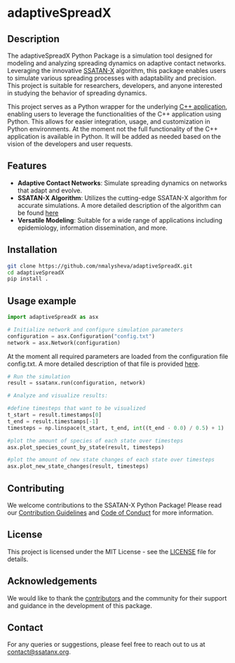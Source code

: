 # adaptiveSpreadX

## Description
The adaptiveSpreadX Python Package is a simulation tool designed for modeling and analyzing spreading dynamics on adaptive contact networks. Leveraging the innovative [SSATAN-X](		https://doi.org/10.1051/mmnp/2022035) algorithm, this package enables users to simulate various spreading processes with adaptability and precision. This project is suitable for researchers, developers, and anyone interested in studying the behavior of spreading dynamics.

This project serves as a Python wrapper for the underlying [C++ application](https://github.com/nmalysheva/adaptiveSpreadX/tree/cpp_package), enabling users to leverage the functionalities of the C++ application using Python. This allows for easier integration, usage, and customization in Python environments. At the moment not the full functionality of the C++ application is available in Python. It will be added as needed based on the vision of the developers and user requests.

## Features

- **Adaptive Contact Networks**: Simulate spreading dynamics on networks that adapt and evolve.
- **SSATAN-X Algorithm**: Utilizes the cutting-edge SSATAN-X algorithm for accurate simulations. A more detailed description of the algorithm can be found [here](		https://doi.org/10.1051/mmnp/2022035)
- **Versatile Modeling**: Suitable for a wide range of applications including epidemiology, information dissemination, and more.
  
## Installation

```bash
git clone https://github.com/nmalysheva/adaptiveSpreadX.git
cd adaptiveSpreadX
pip install .
```

## Usage example

```python
import adaptiveSpreadX as asx

# Initialize network and configure simulation parameters
configuration = asx.Configuration("config.txt")
network = asx.Network(configuration)
```
At the moment all required parameters are loaded from the configuration file config.txt. A more detailed description of that file is provided [here](https://github.com/nmalysheva/adaptiveSpreadX/tree/cpp_package#configuration-file).

```python
# Run the simulation
result = ssatanx.run(configuration, network)

# Analyze and visualize results:

#define timesteps that want to be visualized
t_start = result.timestamps[0]
t_end = result.timestamps[-1]
timesteps = np.linspace(t_start, t_end, int((t_end - 0.0) / 0.5) + 1)

#plot the amount of species of each state over timesteps
asx.plot_species_count_by_state(result, timesteps)

#plot the amount of new state changes of each state over timesteps
asx.plot_new_state_changes(result, timesteps)
```

<!--- j## Documentation

Detailed documentation is available at [Documentation Link](#).

## Usage Examples

### Example 1: Basic Spreading Simulation

```python
import ssatanx

# Configure and run a basic spreading simulation
network = ssatanx.AdaptiveContactNetwork(parameters)
simulation = ssatanx.Simulation(network, spreading_parameters)
results = simulation.run()

# Analyze results
```

### Example 2: Advanced Network Adaptation

```python
import ssatanx

# Configure network adaptation parameters
adaptation_parameters = {
    # ...
}

# Initialize and run the simulation with network adaptation
network = ssatanx.AdaptiveContactNetwork(adaptation_parameters)
simulation = ssatanx.Simulation(network)
results = simulation.run()

# Analyze results
```
 --->
## Contributing

We welcome contributions to the SSATAN-X Python Package! Please read our [Contribution Guidelines](CONTRIBUTING.md) and [Code of Conduct](CODE_OF_CONDUCT.md) for more information.

## License

This project is licensed under the MIT License - see the [LICENSE](LICENSE) file for details.

## Acknowledgements

We would like to thank the [contributors](CONTRIBUTORS.md) and the community for their support and guidance in the development of this package.

## Contact

For any queries or suggestions, please feel free to reach out to us at [contact@ssatanx.org](mailto:contact@ssatanx.org).
